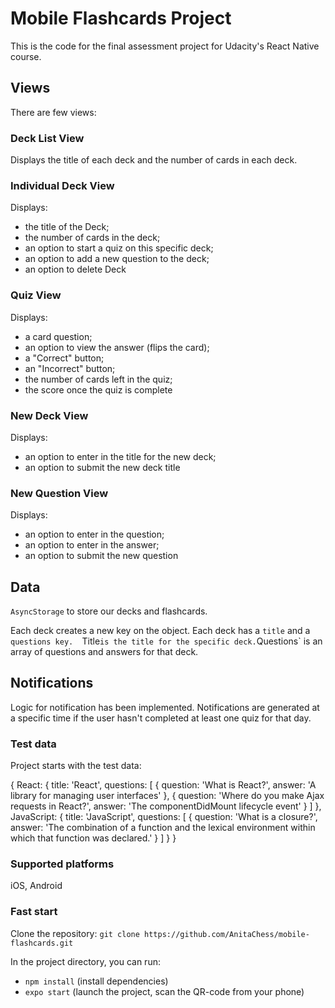 # Mobile Flashcards Project

This is the code for the final assessment project for Udacity's React Native course.

## Views 
There are few views:

### Deck List View

Displays the title of each deck and the number of cards in each deck.

### Individual Deck View

Displays:
 - the title of the Deck;
 - the number of cards in the deck;
 - an option to start a quiz on this specific deck;
 - an option to add a new question to the deck;
 - an option to delete Deck

### Quiz View

Displays:
 - a card question;
 - an option to view the answer (flips the card);
 - a "Correct" button;
 - an "Incorrect" button;
 - the number of cards left in the quiz;
 - the score once the quiz is complete

### New Deck View

Displays: 
 - an option to enter in the title for the new deck;
 - an option to submit the new deck title

### New Question View

Displays: 
 - an option to enter in the question;
 - an option to enter in the answer;
 - an option to submit the new question

## Data
`AsyncStorage` to store our decks and flashcards.

Each deck creates a new key on the object. 
Each deck has a `title` and a `questions key. 
`Title` is the title for the specific deck.
`Questions` is an array of questions and answers for that deck.

## Notifications 

Logic for notification has been implemented. Notifications are generated at a specific time if the user hasn't completed at least one quiz for that day.

### Test data
Project starts with the test data: 

{
  React: {
    title: 'React',
    questions: [
      {
        question: 'What is React?',
        answer: 'A library for managing user interfaces'
      },
      {
        question: 'Where do you make Ajax requests in React?',
        answer: 'The componentDidMount lifecycle event'
      }
    ]
  },
  JavaScript: {
    title: 'JavaScript',
    questions: [
      {
        question: 'What is a closure?',
        answer: 'The combination of a function and the lexical environment within which that function was declared.'
      }
    ]
  }
}

### Supported platforms
iOS, Android

### Fast start
Clone the repository: `git clone https://github.com/AnitaChess/mobile-flashcards.git`

In the project directory, you can run:
- `npm install` (install dependencies)
- `expo start` (launch the project, scan the QR-code from your phone)
